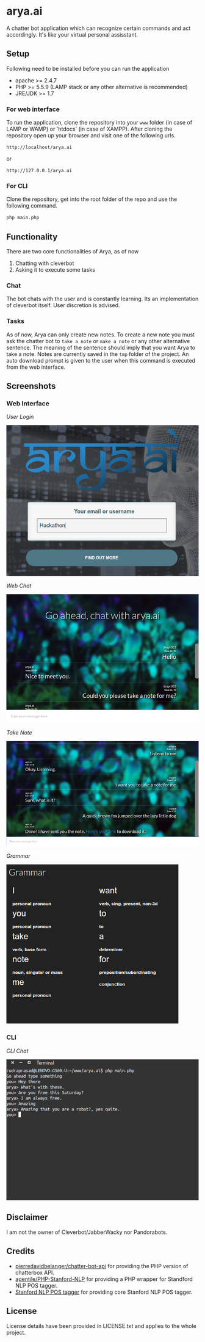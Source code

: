 # arya.ai
A chatter bot application which can recognize certain commands and act accordingly. It's like your virtual personal assisstant.

## Setup
Following need to be installed before you can run the application
- apache >= 2.4.7 
- PHP >= 5.5.9
  (LAMP stack or any other alternative is recommended)
- JRE/JDK >= 1.7

### For web interface
To run the application, clone the repository into your `www` folder (in case of LAMP or WAMP) or 'htdocs' (in case of XAMPP). After cloning the repository open up your browser and visit one of the following urls.
```
http://localhost/arya.ai
```
or
```
http://127.0.0.1/arya.ai
```

### For CLI
Clone the repository, get into the root folder of the repo and use the following command.
```bash
php main.php
```

## Functionality
There are two core functionalities of Arya, as of now
1. Chatting with cleverbot
2. Asking it to execute some tasks

### Chat
The bot chats with the user and is constantly learning. Its an implementation of cleverbot itself. User discretion is advised.

### Tasks
As of now, Arya can only create new notes. To create a new note you must ask the chatter bot to `take a note` or `make a note` or any other alternative sentence. The meaning of the sentence should imply that you want Arya to take a note. Notes are currently saved in the `tmp` folder of the project. An auto download prompt is given to the user when this command is executed from the web interface.

## Screenshots

### Web Interface
*User Login*

![User Login](screens/screen_web1.png "User Login")

*Web Chat*

![Chat](screens/screen_web2.png "Web chat")

*Take Note*

![Take note](screens/screen_web3.png "Take Note")

*Grammar*

![Grammar](screens/screen_web4.png "Grammar")


### CLI

*CLI Chat*

![CLI Chat](screens/screen_cli.png "CLI Chat")

## Disclaimer
I am not the owner of Cleverbot/JabberWacky nor Pandorabots.

## Credits
- [pierredavidbelanger/chatter-bot-api](https://github.com/pierredavidbelanger/chatter-bot-api) for providing the PHP version of chatterbox API.
- [agentile/PHP-Stanford-NLP](https://github.com/agentile/PHP-Stanford-NLP) for providing a PHP wrapper for Standford NLP POS tagger.
- [Stanford NLP POS tagger](http://nlp.stanford.edu/software/tagger.shtml) for providing core Stanford NLP POS tagger.

## License
License details have been provided in LICENSE.txt and applies to the whole project.